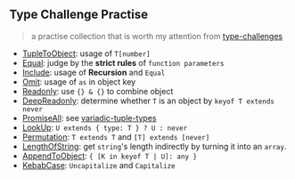 ## Type Challenge Practise

> a practise collection that is worth my attention from [type-challenges](https://github.com/type-challenges/type-challenges)

- [TupleToObject](tuple-to-object.ts): usage of `T[number]`
- [Equal](euqal.ts): judge by the **strict rules** of `function parameters`
- [Include](include.ts): usage of **Recursion** and `Equal`
- [Omit](omit.ts): usage of `as` in object key
- [Readonly](readonly.ts): use `{} & {}` to combine object
- [DeepReadonly](deep-readonly.ts): determine whether `T` is an object by `keyof T extends never`
- [PromiseAll](promise-all.ts): see [variadic-tuple-types](https://www.typescriptlang.org/docs/handbook/release-notes/typescript-4-0.html#variadic-tuple-types)
- [LookUp](look-up.ts): `U extends { type: T } ? U : never`
- [Permutation](permutation.ts): `T extends T` and `[T] extends [never]`
- [LengthOfString](length-of-string.ts): get `string`'s length indirectly by turning it into an `array`.
- [AppendToObject](append-to-object.ts): `{ [K in keyof T | U]: any }`
- [KebabCase](kebab-case.ts): `Uncapitalize` and `Capitalize`
